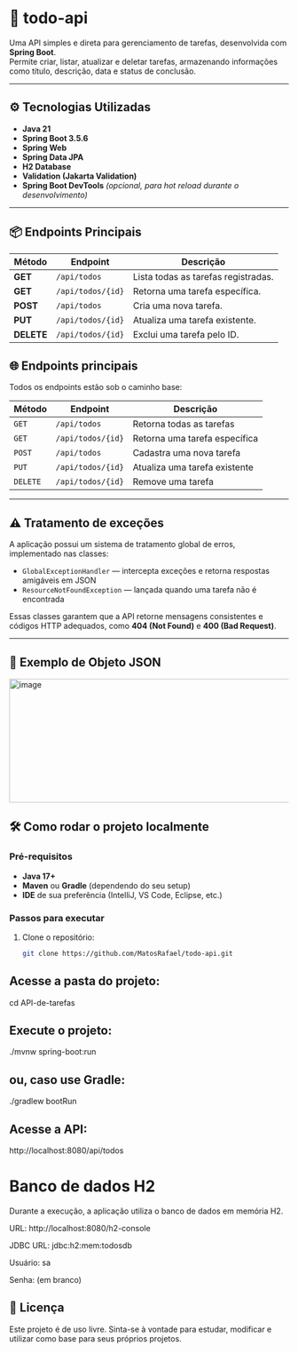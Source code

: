 # 🧾 todo-api

Uma API simples e direta para gerenciamento de tarefas, desenvolvida com **Spring Boot**.  
Permite criar, listar, atualizar e deletar tarefas, armazenando informações como título, descrição, data e status de conclusão.

---

## ⚙️ Tecnologias Utilizadas

- **Java 21**
- **Spring Boot 3.5.6**
- **Spring Web**
- **Spring Data JPA**
- **H2 Database**
- **Validation (Jakarta Validation)**
- **Spring Boot DevTools** *(opcional, para hot reload durante o desenvolvimento)*

---

## 📦 Endpoints Principais

| Método | Endpoint            | Descrição                            |
|---------|--------------------|--------------------------------------|
| **GET**    | `/api/todos`         | Lista todas as tarefas registradas. |
| **GET**    | `/api/todos/{id}`    | Retorna uma tarefa específica.      |
| **POST**   | `/api/todos`         | Cria uma nova tarefa.               |
| **PUT**    | `/api/todos/{id}`    | Atualiza uma tarefa existente.      |
| **DELETE** | `/api/todos/{id}`    | Exclui uma tarefa pelo ID.          |

## 🌐 Endpoints principais

Todos os endpoints estão sob o caminho base:

| Método | Endpoint               | Descrição                        |
|---------|------------------------|----------------------------------|
| `GET`   | `/api/todos`           | Retorna todas as tarefas         |
| `GET`   | `/api/todos/{id}`      | Retorna uma tarefa específica    |
| `POST`  | `/api/todos`           | Cadastra uma nova tarefa         |
| `PUT`   | `/api/todos/{id}`      | Atualiza uma tarefa existente    |
| `DELETE`| `/api/todos/{id}`      | Remove uma tarefa                |

---

## ⚠️ Tratamento de exceções

A aplicação possui um sistema de tratamento global de erros, implementado nas classes:

- `GlobalExceptionHandler` — intercepta exceções e retorna respostas amigáveis em JSON  
- `ResourceNotFoundException` — lançada quando uma tarefa não é encontrada  

Essas classes garantem que a API retorne mensagens consistentes e códigos HTTP adequados, como **404 (Not Found)** e **400 (Bad Request)**.

---

## 🧩 Exemplo de Objeto JSON
<img width="527" height="223" alt="image" src="https://github.com/user-attachments/assets/80513552-d1e7-4c08-b5f7-a63a92da15a9" />

## 🛠️ Como rodar o projeto localmente

### Pré-requisitos
- **Java 17+**
- **Maven** ou **Gradle** (dependendo do seu setup)
- **IDE** de sua preferência (IntelliJ, VS Code, Eclipse, etc.)

### Passos para executar

1. Clone o repositório:
   ```bash
   git clone https://github.com/MatosRafael/todo-api.git


## Acesse a pasta do projeto:

cd API-de-tarefas


## Execute o projeto:

./mvnw spring-boot:run


## ou, caso use Gradle:

./gradlew bootRun


## Acesse a API:

http://localhost:8080/api/todos


# Banco de dados H2

Durante a execução, a aplicação utiliza o banco de dados em memória H2.

URL: http://localhost:8080/h2-console

JDBC URL: jdbc:h2:mem:todosdb

Usuário: sa

Senha: (em branco)

## 📄 Licença

Este projeto é de uso livre.
Sinta-se à vontade para estudar, modificar e utilizar como base para seus próprios projetos.



